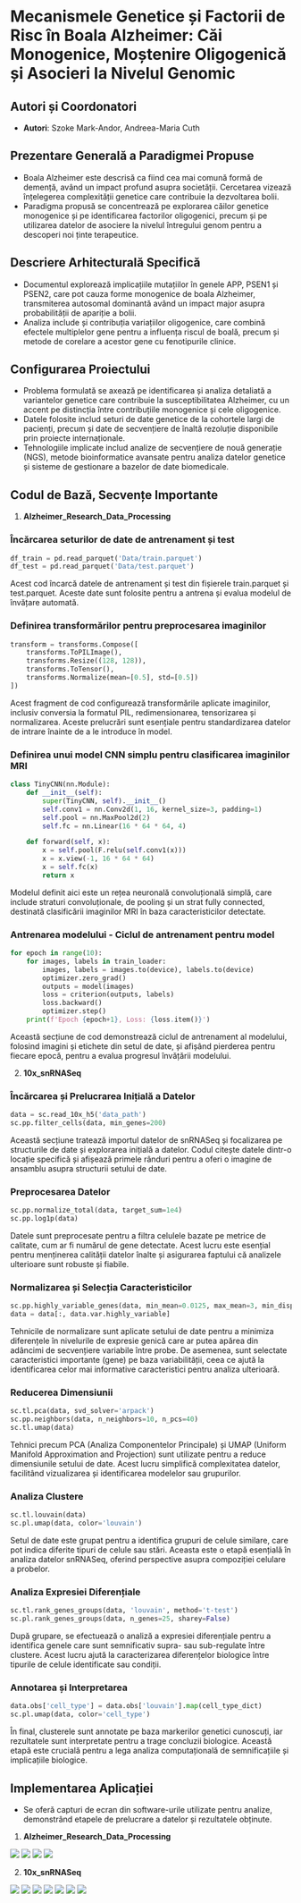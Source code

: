 # Mecanismele Genetice și Factorii de Risc în Boala Alzheimer: Căi Monogenice, Moștenire Oligogenică și Asocieri la Nivelul Genomic

## Autori și Coordonatori
- **Autori**: Szoke Mark-Andor, Andreea-Maria Cuth
## Prezentare Generală a Paradigmei Propuse
   - Boala Alzheimer este descrisă ca fiind cea mai comună formă de demență, având un impact profund asupra societății. Cercetarea vizează înțelegerea complexității genetice care contribuie la dezvoltarea bolii.
   - Paradigma propusă se concentrează pe explorarea căilor genetice monogenice și pe identificarea factorilor oligogenici, precum și pe utilizarea datelor de asociere la nivelul întregului genom pentru a descoperi noi ținte terapeutice.

## Descriere Arhitecturală Specifică
   - Documentul explorează implicațiile mutațiilor în genele APP, PSEN1 și PSEN2, care pot cauza forme monogenice de boala Alzheimer, transmiterea autosomal dominantă având un impact major asupra probabilității de apariție a bolii.
   - Analiza include și contribuția variațiilor oligogenice, care combină efectele multiplelor gene pentru a influența riscul de boală, precum și metode de corelare a acestor gene cu fenotipurile clinice.

## Configurarea Proiectului
   - Problema formulată se axează pe identificarea și analiza detaliată a variantelor genetice care contribuie la susceptibilitatea Alzheimer, cu un accent pe distincția între contribuțiile monogenice și cele oligogenice.
   - Datele folosite includ seturi de date genetice de la cohortele largi de pacienți, precum și date de secvențiere de înaltă rezoluție disponibile prin proiecte internaționale.
   - Tehnologiile implicate includ analize de secvențiere de nouă generație (NGS), metode bioinformatice avansate pentru analiza datelor genetice și sisteme de gestionare a bazelor de date biomedicale.

## Codul de Bază, Secvențe Importante

1. **Alzheimer_Research_Data_Processing**

### Încărcarea seturilor de date de antrenament și test
```python
df_train = pd.read_parquet('Data/train.parquet')
df_test = pd.read_parquet('Data/test.parquet')
```
Acest cod încarcă datele de antrenament și test din fișierele train.parquet și test.parquet. Aceste date sunt folosite pentru a antrena și evalua modelul de învățare automată.

### Definirea transformărilor pentru preprocesarea imaginilor
```python
transform = transforms.Compose([
    transforms.ToPILImage(),
    transforms.Resize((128, 128)),
    transforms.ToTensor(),
    transforms.Normalize(mean=[0.5], std=[0.5])
])
```
Acest fragment de cod configurează transformările aplicate imaginilor, inclusiv conversia la formatul PIL, redimensionarea, tensorizarea și normalizarea. Aceste prelucrări sunt esențiale pentru standardizarea datelor de intrare înainte de a le introduce în model.

### Definirea unui model CNN simplu pentru clasificarea imaginilor MRI
```python
class TinyCNN(nn.Module):
    def __init__(self):
        super(TinyCNN, self).__init__()
        self.conv1 = nn.Conv2d(1, 16, kernel_size=3, padding=1)
        self.pool = nn.MaxPool2d(2)
        self.fc = nn.Linear(16 * 64 * 64, 4)

    def forward(self, x):
        x = self.pool(F.relu(self.conv1(x)))
        x = x.view(-1, 16 * 64 * 64)
        x = self.fc(x)
        return x
```       
Modelul definit aici este un rețea neuronală convoluțională simplă, care include straturi convoluționale, de pooling și un strat fully connected, destinată clasificării imaginilor MRI în baza caracteristicilor detectate.

### Antrenarea modelului - Ciclul de antrenament pentru model
```python
for epoch in range(10):
    for images, labels in train_loader:
        images, labels = images.to(device), labels.to(device)
        optimizer.zero_grad()
        outputs = model(images)
        loss = criterion(outputs, labels)
        loss.backward()
        optimizer.step()
    print(f'Epoch {epoch+1}, Loss: {loss.item()}')
```       
Această secțiune de cod demonstrează ciclul de antrenament al modelului, folosind imagini și etichete din setul de date, și afișând pierderea pentru fiecare epocă, pentru a evalua progresul învățării modelului.

2. **10x_snRNASeq**

### Încărcarea și Prelucrarea Inițială a Datelor
```python
data = sc.read_10x_h5('data_path')
sc.pp.filter_cells(data, min_genes=200)
```
Această secțiune tratează importul datelor de snRNASeq și focalizarea pe structurile de date și explorarea inițială a datelor. Codul citește datele dintr-o locație specifică și afișează primele rânduri pentru a oferi o imagine de ansamblu asupra structurii setului de date.

### Preprocesarea Datelor
```python
sc.pp.normalize_total(data, target_sum=1e4)
sc.pp.log1p(data)
```
Datele sunt preprocesate pentru a filtra celulele bazate pe metrice de calitate, cum ar fi numărul de gene detectate. Acest lucru este esențial pentru menținerea calității datelor înalte și asigurarea faptului că analizele ulterioare sunt robuste și fiabile.

### Normalizarea și Selecția Caracteristicilor
```python
sc.pp.highly_variable_genes(data, min_mean=0.0125, max_mean=3, min_disp=0.5)
data = data[:, data.var.highly_variable]
```       
Tehnicile de normalizare sunt aplicate setului de date pentru a minimiza diferențele în nivelurile de expresie genică care ar putea apărea din adâncimi de secvențiere variabile între probe. 
De asemenea, sunt selectate caracteristici importante (gene) pe baza variabilității, ceea ce ajută la identificarea celor mai informative caracteristici pentru analiza ulterioară.

### Reducerea Dimensiunii
```python
sc.tl.pca(data, svd_solver='arpack')
sc.pp.neighbors(data, n_neighbors=10, n_pcs=40)
sc.tl.umap(data)
```       
Tehnici precum PCA (Analiza Componentelor Principale) și UMAP (Uniform Manifold Approximation and Projection) sunt utilizate pentru a reduce dimensiunile setului de date. 
Acest lucru simplifică complexitatea datelor, facilitând vizualizarea și identificarea modelelor sau grupurilor.

### Analiza Clustere
```python
sc.tl.louvain(data)
sc.pl.umap(data, color='louvain')
```       
Setul de date este grupat pentru a identifica grupuri de celule similare, care pot indica diferite tipuri de celule sau stări. 
Aceasta este o etapă esențială în analiza datelor snRNASeq, oferind perspective asupra compoziției celulare a probelor.

### Analiza Expresiei Diferențiale
```python
sc.tl.rank_genes_groups(data, 'louvain', method='t-test')
sc.pl.rank_genes_groups(data, n_genes=25, sharey=False)
```       
După grupare, se efectuează o analiză a expresiei diferențiale pentru a identifica genele care sunt semnificativ supra- sau sub-regulate între clustere. 
Acest lucru ajută la caracterizarea diferențelor biologice între tipurile de celule identificate sau condiții.

### Annotarea și Interpretarea
```python
data.obs['cell_type'] = data.obs['louvain'].map(cell_type_dict)
sc.pl.umap(data, color='cell_type')
```       
În final, clusterele sunt annotate pe baza markerilor genetici cunoscuți, iar rezultatele sunt interpretate pentru a trage concluzii biologice. 
Această etapă este crucială pentru a lega analiza computațională de semnificațiile și implicațiile biologice.

## Implementarea Aplicației
   - Se oferă capturi de ecran din software-urile utilizate pentru analize, demonstrând etapele de prelucrare a datelor și rezultatele obținute.

1. **Alzheimer_Research_Data_Processing**

![](Images/p1.PNG)
![](Images/p2.PNG)
![](Images/p34.PNG)
![](Images/p4.PNG)



2. **10x_snRNASeq**



![](Images/s1.PNG)
![](Images/s2.PNG)
![](Images/s3.PNG)
![](Images/s4.PNG)
![](Images/s5.PNG)
![](Images/s6.PNG)
![](Images/s7.PNG)


